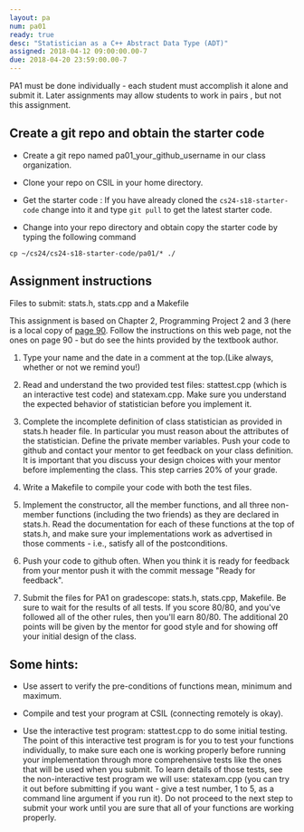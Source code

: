 ```yaml
---
layout: pa
num: pa01
ready: true
desc: "Statistician as a C++ Abstract Data Type (ADT)"
assigned: 2018-04-12 09:00:00.00-7
due: 2018-04-20 23:59:00.00-7
---
```


<div markdown="1">

PA1 must be done individually - each student must accomplish it alone and submit it. Later assignments may allow students to work in pairs	, but not this assignment.

## Create a git repo and obtain the starter code

* Create a git repo named pa01_your_github_username in our class organization.

* Clone your repo on CSIL in your home directory.

* Get the starter code : If you have already cloned the `cs24-s18-starter-code`
change into it and type `git pull` to get the latest starter code.

* Change into your repo directory and obtain copy the starter code by typing the following command

```
cp ~/cs24/cs24-s18-starter-code/pa01/* ./

```

## Assignment instructions

Files to submit: stats.h, stats.cpp and a Makefile

This assignment is based on Chapter 2, Programming Project 2 and 3 (here is a local copy of [page 90](Page-90.pdf). Follow the instructions on this web page, not the ones on page 90 - but do see the hints provided by the textbook author.

1. Type your name and the date in a comment at the top.(Like always, whether or not we remind you!)

2. Read and understand the two provided test files: stattest.cpp (which is an interactive test code) and statexam.cpp. Make sure you understand the expected behavior of statistician before you implement it.

3. Complete the incomplete definition of class statistician as provided in stats.h header file. In particular you must reason about the attributes of the statistician. Define the private member variables. Push your code to github and contact your mentor to get feedback on your class definition. It is important that you discuss your design choices with your mentor before implementing the class. This step carries 20% of your grade.

4. Write a Makefile to compile your code with both the test files. 

5. Implement the constructor, all the member functions, and all three non-member functions (including the two friends) as they are declared in stats.h. Read the documentation for each of these functions at the top of stats.h, and make sure your implementations work as advertised in those comments - i.e., satisfy all of the postconditions.

6. Push your code to github often. When you think it is ready for feedback from your mentor push it with the commit message "Ready for feedback". 

7. Submit the files for PA1 on gradescope: stats.h, stats.cpp, Makefile. Be sure to wait for the results of all tests. If you score 80/80, and you've followed all of the other rules, then you'll earn 80/80. The additional 20 points will be given by the mentor for good style and for showing off your initial design of the class. 


## Some hints:

* Use assert to verify the pre-conditions of functions mean, minimum and maximum.

* Compile and test your program at CSIL (connecting remotely is okay).

* Use the interactive test program: stattest.cpp to do some initial testing. The point of this interactive test program is for you to test your functions individually, to make sure each one is working properly before running your implementation through more comprehensive tests like the ones that will be used when you submit. To learn details of those tests, see the non-interactive test program we will use: statexam.cpp (you can try it out before submitting if you want - give a test number, 1 to 5, as a command line argument if you run it). Do not proceed to the next step to submit your work until you are sure that all of your functions are working properly.



